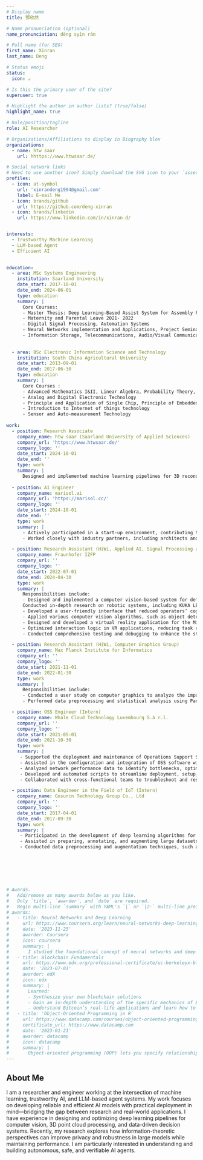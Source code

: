 ```yaml
---
# Display name
title: 鄧欣然

# Name pronunciation (optional)
name_pronunciation: dèng syīn rán

# Full name (for SEO)
first_name: Xinran
last_name: Deng

# Status emoji
status:
  icon: ☕️

# Is this the primary user of the site?
superuser: true

# Highlight the author in author lists? (true/false)
highlight_name: true

# Role/position/tagline
role: AI Researcher

# Organizations/Affiliations to display in Biography blox
organizations:
  - name: htw saar
    url: hhttps://www.htwsaar.de/

# Social network links
# Need to use another icon? Simply download the SVG icon to your `assets/media/icons/` folder.
profiles:
  - icon: at-symbol
    url: 'xinrandeng1994@gmail.com'
    label: E-mail Me
  - icon: brands/github
    url: https://github.com/deng-xinran
  - icon: brands/linkedin
    url: https://www.linkedin.com/in/xinran-d/


interests:
  - Trustworthy Machine Learning
  - LLM-based Agent
  - Efficient AI
  

education:
  - area: MSc Systems Engineering
    institution: Saarland University
    date_start: 2017-10-01
    date_end: 2024-06-01
    type: education
    summary: |
      Core Courses:
      - Master Thesis: Deep Learning‑Based Assist System for Assembly Process of Fuel Cell Stacks.
      - Maternity and Parental Leave 2021‑ 2022
      - Digital Signal Processing, Automation Systems
      - Neural Networks implementation and Applications, Project Seminar Neural networks
      - Information Storage, Telecommunications, Audio/Visual Communication and Networks
      
    
  - area: BSc Electronic Information Science and Technology
    institution: South China Agricultural University
    date_start: 2013-09-01
    date_end: 2017-06-30
    type: education
    summary: |
      Core Courses :
      - Advanced Mathematics I&II, Linear Algebra, Probability Theory, Principle of Statistics
      - Analog and Digital Electronic Technology
      - Principle and Application of Single Chip, Principle of Embedded System
      - Introduction to Internet of things technology
      - Sensor and Auto‑measurement Technology
      
work:
  - position: Research Associate 
    company_name: htw saar (Saarland University of Applied Sciences)
    company_url: 'https://www.htwsaar.de/'
    company_logo: ''
    date_start: 2024-10-01
    date_end: ''
    type: work
    summary: |
      Designed and implemented machine learning pipelines for 3D reconstruction and feature extraction from RGB-D data, supporting automated, industry-compliant digital building models.
      
  - position: AI Engineer
    company_name: marisol.ai
    company_url: 'https://marisol.cc/'
    company_logo: ''
    date_start: 2024-10-01
    date_end: ''
    type: work
    summary: |
      - Actively participated in a start-up environment, contributing to the EXIST-funded research transfer project by translating academic innovations into market-ready applications for the construction industry.
      - Worked closely with industry partners, including architects and engineers, to tailor digital solutions to the specific needs of the construction sector, achieving significant time savings and cost reductions for clients.

  - position: Research Assistant (HiWi, Applied AI, Signal Processing and Data Analysis Group)
    company_name: Fraunhofer IZFP
    company_url: ''
    company_logo: ''
    date_start: 2022-07-01
    date_end: 2024-04-30
    type: work
    summary: |
      Responsibilities include:
      - Designed and implemented a computer vision-based system for defect detection and keypoint recognition in assembly tasks. Achieved 90.38% accuracy for key point detection using convolutional neural networks (CNNs).
      Conducted in-depth research on robotic systems, including KUKA LBR iiwa and ABB YuMi, mastering kinematics, control algorithms, and human-robot collaboration to optimize assembly precision and safety.
      - Developed a user-friendly interface that reduced operators’ cognitive workload and significantly improved production line efficiency.
      - Applied various computer vision algorithms, such as object detection and edge detection, to identify and track assembly components, addressing the challenges of high precision in production processes.
      - Designed and developed a virtual reality application for the Microsoft Hololens 2 platform, focusing on precise object manipulation features using MRTK Toolkit, Unity, and Visual Studio.
      - Optimized interaction logic in VR applications, reducing task completion time by 20% during testing and improving interaction accuracy to over 98%.
      - Conducted comprehensive testing and debugging to enhance the stability and usability of applications, ensuring smooth real-world functionality.

  - position: Research Assistant (HiWi, Computer Graphics Group)
    company_name: Max Planck Institute for Informatics
    company_url: ''
    company_logo: ''
    date_start: 2021-11-01
    date_end: 2022-01-30
    type: work   
    summary: |
      Responsibilities include:
      - Conducted a user study on computer graphics to analyze the impact of display characteristics (luminance, dynamic range, stereoscopic presentation) on gloss appearance, comparing it to real-world reference objects.
      - Performed data preprocessing and statistical analysis using Pandas and SciPy, improving data processing efficiency by over 50% and enhancing model performance.

  - position: OSS Engineer (Intern)
    company_name: Whale Cloud Technology Luxembourg S.à r.l.
    company_url: ''
    company_logo: ''
    date_start: 2021-05-01
    date_end: 2021-10-30
    type: work    
    summary: |
     - Supported the deployment and maintenance of Operations Support Systems (OSS) for telecommunications networks, ensuring smooth and timely delivery of technical solutions to clients.
     - Assisted in the configuration and integration of OSS software with existing network infrastructure, addressing compatibility, performance, and scalability issues.
     - Analyzed network performance data to identify bottlenecks, optimize system performance, and propose improvements that enhanced operational efficiency by reducing downtime.
     - Developed and automated scripts to streamline deployment, setup, and testing processes, significantly reducing manual effort and minimizing errors.
     - Collaborated with cross-functional teams to troubleshoot and resolve technical issues during OSS implementation, maintaining customer satisfaction and meeting project deadlines.

  - position: Data Engineer in the Field of IoT (Intern)
    company_name: Gosuncn Technology Group Co., Ltd
    company_url: ''
    company_logo: ''
    date_start: 2017-04-01
    date_end: 2017-09-30
    type: work  
    summary: |
     - Participated in the development of deep learning algorithms for facial detection and vehicle recognition, focusing on surveillance camera applications, such as license plate recognition and monitoring driver actions.
     - Assisted in preparing, annotating, and augmenting large datasets for machine learning models, focusing on improving the accuracy and efficiency of recognition algorithms.
     - Conducted data preprocessing and augmentation techniques, such as rotation, scaling, and flipping, to create diverse and balanced datasets for training, which improved model robustness.







# Awards.
#   Add/remove as many awards below as you like.
#   Only `title`, `awarder`, and `date` are required.
#   Begin multi-line `summary` with YAML's `|` or `|2-` multi-line prefix and indent 2 spaces below.
# awards:
#   - title: Neural Networks and Deep Learning
#     url: https://www.coursera.org/learn/neural-networks-deep-learning
#     date: '2023-11-25'
#     awarder: Coursera
#     icon: coursera
#     summary: |
#       I studied the foundational concept of neural networks and deep learning. By the end, I was familiar with the significant technological trends driving the rise of deep learning; build, train, and apply fully connected deep neural networks; implement efficient (vectorized) neural networks; identify key parameters in a neural network’s architecture; and apply deep learning to your own applications.
#   - title: Blockchain Fundamentals
#     url: https://www.edx.org/professional-certificate/uc-berkeleyx-blockchain-fundamentals
#     date: '2023-07-01'
#     awarder: edX
#     icon: edx
#     summary: |
#       Learned:
#       - Synthesize your own blockchain solutions
#       - Gain an in-depth understanding of the specific mechanics of Bitcoin
#       - Understand Bitcoin’s real-life applications and learn how to attack and destroy Bitcoin, Ethereum, smart contracts and Dapps, and alternatives to Bitcoin’s Proof-of-Work consensus algorithm
#   - title: 'Object-Oriented Programming in R'
#     url: https://www.datacamp.com/courses/object-oriented-programming-with-s3-and-r6-in-r
#     certificate_url: https://www.datacamp.com
#     date: '2023-01-21'
#     awarder: datacamp
#     icon: datacamp
#     summary: |
#       Object-oriented programming (OOP) lets you specify relationships between functions and the objects that they can act on, helping you manage complexity in your code. This is an intermediate level course, providing an introduction to OOP, using the S3 and R6 systems. S3 is a great day-to-day R programming tool that simplifies some of the functions that you write. R6 is especially useful for industry-specific analyses, working with web APIs, and building GUIs.
---
```


## About Me

I am a researcher and engineer working at the intersection of machine learning, trustworthy AI, and LLM-based agent systems. My work focuses on developing reliable and efficient AI models with practical deployment in mind—bridging the gap between research and real-world applications.
I have experience in designing and optimizing deep learning pipelines for computer vision, 3D point cloud processing, and data-driven decision systems. Recently, my research explores how information-theoretic perspectives can improve privacy and robustness in large models while maintaining performance. I am particularly interested in understanding and building autonomous, safe, and verifiable AI agents.
